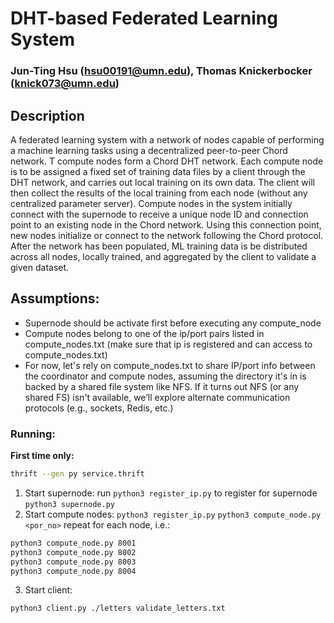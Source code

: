 # DHT-based Federated Learning System
### Jun-Ting Hsu (hsu00191@umn.edu), Thomas Knickerbocker (knick073@umn.edu)

## Description
A federated learning system with a network of nodes capable of performing a machine learning tasks using a decentralized peer-to-peer Chord network. T compute nodes form a Chord DHT network. Each compute node is to be assigned a fixed set of training data files by a client through the DHT network, and carries out local training on its own data. The client will then collect the results of the local training from each node (without any centralized parameter server). Compute nodes in the system initially connect with the supernode to receive a unique node ID and connection point to an existing node in the Chord network. Using this connection point, new nodes initialize or connect to the network following the Chord protocol. After the network has been populated, ML training data is be distributed across all nodes, locally trained, and aggregated by the client to validate a given dataset.


## Assumptions:
- Supernode should be activate first before executing any compute_node
- Compute nodes belong to one of the ip/port pairs listed in compute_nodes.txt (make sure that ip is registered and can access to compute_nodes.txt)
- For now, let's rely on compute_nodes.txt to share IP/port info between the coordinator and compute nodes, assuming the directory it's in is backed by a shared file system like NFS. If it turns out NFS (or any shared FS) isn't available, we’ll explore alternate communication protocols (e.g., sockets, Redis, etc.)

### Running:
**First time only:**
```bash
thrift --gen py service.thrift
```
1. Start supernode:
run `python3 register_ip.py` to register for supernode
`python3 supernode.py`
2. Start compute nodes:
`python3 register_ip.py`
`python3 compute_node.py <por_no>`
repeat for each node, i.e.:
```bash
python3 compute_node.py 8001
python3 compute_node.py 8002
python3 compute_node.py 8003
python3 compute_node.py 8004 
```
3. Start client:
```bash
python3 client.py ./letters validate_letters.txt
```

